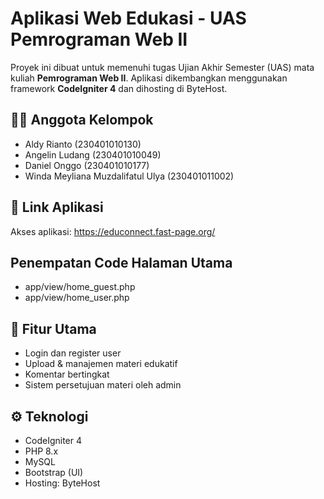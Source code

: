 # Aplikasi Web Edukasi - UAS Pemrograman Web II

Proyek ini dibuat untuk memenuhi tugas Ujian Akhir Semester (UAS) mata kuliah **Pemrograman Web II**. Aplikasi dikembangkan menggunakan framework **CodeIgniter 4** dan dihosting di ByteHost.

## 👨‍💻 Anggota Kelompok

- Aldy Rianto (230401010130)
- Angelin Ludang (230401010049)
- Daniel Onggo (230401010177)
- Winda Meyliana Muzdalifatul Ulya (230401011002)

## 🔗 Link Aplikasi

Akses aplikasi: https://educonnect.fast-page.org/

## Penempatan Code Halaman Utama

- app/view/home_guest.php
- app/view/home_user.php

## 📁 Fitur Utama

- Login dan register user
- Upload & manajemen materi edukatif
- Komentar bertingkat
- Sistem persetujuan materi oleh admin

## ⚙️ Teknologi

- CodeIgniter 4
- PHP 8.x
- MySQL
- Bootstrap (UI)
- Hosting: ByteHost
